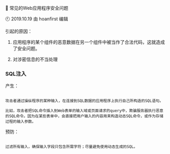 🐾 常见的Web应用程序安全问题

🕘 2019.10.19 由 hoanfirst 编辑

引起的原因：

1. 应用程序的某个组件的恶意数据在另一个组件中被当作了合法代码，这就造成了安全问题。

2. 对涉密信息的不当处理

### SQL注入

产生：

```

攻击者通过操纵程序的某种输入，在连接到SQL数据的应用程序上执行自己所构造的SQL语句。

比如，攻击者把SQL命令插入到Web表单的输入域或页面请求的query中，欺骗服务器执行恶意的SQL命令。因为在某些表单中，会直接把用户输入的内容用来构造动态SQL命令，或作为存储过程的输入参数。

```

预防：

```

过滤所有输入，确保输入字段只包含所需字符；尽量避免使用动态生成的SQL。

```
